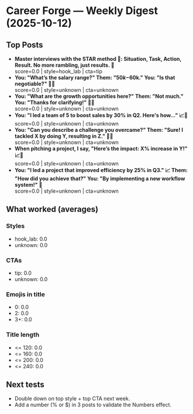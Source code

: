 # Career Forge — Weekly Digest (2025-10-12)

## Top Posts
- **Master interviews with the STAR method 🌟: Situation, Task, Action, Result. No more rambling, just results. 💼**  
  score=0.0 | style=hook_lab | cta=tip
- **You: "What’s the salary range?" Them: "$50k-$60k." You: "Is that negotiable?" 💼🤝**  
  score=0.0 | style=unknown | cta=unknown
- **You: "What are the growth opportunities here?" Them: "Not much." You: "Thanks for clarifying!" 🚀💼**  
  score=0.0 | style=unknown | cta=unknown
- **You: "I led a team of 5 to boost sales by 30% in Q2. Here's how..." 📈🤝**  
  score=0.0 | style=unknown | cta=unknown
- **You: "Can you describe a challenge you overcame?" Them: "Sure! I tackled X by doing Y, resulting in Z." 🚀💼**  
  score=0.0 | style=unknown | cta=unknown
- **When pitching a project, I say, "Here’s the impact: X% increase in Y!" 📈💼**  
  score=0.0 | style=unknown | cta=unknown
- **You: "I led a project that improved efficiency by 25% in Q3." 📈 Them: "How did you achieve that?" You: "By implementing a new workflow system!" 🚀**  
  score=0.0 | style=unknown | cta=unknown

## What worked (averages)
### Styles
- hook_lab: 0.0
- unknown: 0.0
### CTAs
- tip: 0.0
- unknown: 0.0
### Emojis in title
- 0: 0.0
- 2: 0.0
- 3+: 0.0
### Title length
- <= 120: 0.0
- <= 160: 0.0
- <= 200: 0.0
- <= 240: 0.0

## Next tests
- Double down on top style + top CTA next week.
- Add a number (% or $) in 3 posts to validate the Numbers effect.